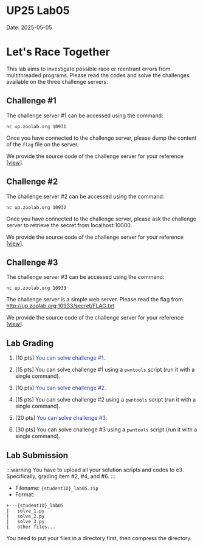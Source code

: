 UP25 Lab05
==========
Date: 2025-05-05

# Let's Race Together

This lab aims to investigate possible race or reentrant errors from multithreaded programs. Please read the codes and solve the challenges available on the three challenge servers.

## Challenge #1

The challenge server #1 can be accessed using the command:
```
nc up.zoolab.org 10931
```

Once you have connected to the challenge server, please dump the content of the `flag` file on the server.

We provide the source code of the challenge server for your reference [[view](https://up.zoolab.org/code.html?file=unixprog/lab05/unixfortune.c)].

## Challenge #2

The challenge server #2 can be accessed using the command:
```
nc up.zoolab.org 10932
```

Once you have connected to the challenge server, please ask the challenge server to retrieve the secret from localhost:10000.

We provide the source code of the challenge server for your reference [[view](https://up.zoolab.org/code.html?file=unixprog/lab05/flagsrv.cpp)].

## Challenge  #3

The challenge server #3 can be accessed using the command:
```
nc up.zoolab.org 10933
```

The challenge server is a simple web server. Please read the flag from http://up.zoolab.org:10933/secret/FLAG.txt

We provide the source code of the challenge server for your reference [[view](https://up.zoolab.org/code.html?file=unixprog/lab05/insecureweb.c)].

## Lab Grading

1. [10 pts] <font color="#1936C9">You can solve challenge #1.</font>

1. [15 pts] You can solve challenge #1 using a `pwntools` script (run it with a single command).

1. [10 pts] <font color="#1936C9">You can solve challenge #2.</font>

1. [15 pts] You can solve challenge #2 using a `pwntools` script (run it with a single command).

1. [20 pts] <font color="#1936C9">You can solve challenge #3.</font>

1. [30 pts] You can solve challenge #3 using a `pwntools` script (run it with a single command).


## Lab Submission
:::warning
You have to upload all your solution scripts and codes to e3. Specifically, grading item #2, #4, and #6.
:::

- Filename: `{studentID}_lab05.zip`
- Format:

```
+---{studentID}_lab05
|   solve_1.py
|   solve_2.py
|   solve_3.py
|   other files...
```
You need to put your files in a directory first, then compress the directory.
